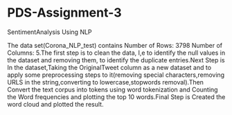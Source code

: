 # PDS-Assignment-3

SentimentAnalysis Using NLP

The data set(Corona_NLP_test) contains Number of Rows: 3798 Number of Columns: 5.The first step is to clean the data, I,e to identify the null values in the dataset and removing them, to identify the duplicate entries.Next Step is In the dataset,Taking the OriginalTweet column as a new dataset and to apply some preprocessing steps to it(removing special characters,removing URLS in the string,converting to lowercase,stopwords removal).Then Convert the text corpus into tokens using word tokenization and Counting the Word frequencies and plotting the top 10 words.Final Step is Created the word cloud and plotted the result.
